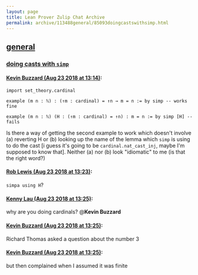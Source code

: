 ```yaml
---
layout: page
title: Lean Prover Zulip Chat Archive 
permalink: archive/113488general/85093doingcastswithsimp.html
---
```


## [general](index.html)
### [doing casts with `simp`](85093doingcastswithsimp.html)

#### [Kevin Buzzard (Aug 23 2018 at 13:14)](https://leanprover.zulipchat.com/#narrow/stream/113488-general/topic/doing%20casts%20with%20%60simp%60/near/132631368):
```lean
import set_theory.cardinal

example (m n : ℕ) : (↑m : cardinal) = ↑n → m = n := by simp -- works fine

example (m n : ℕ) (H : (↑m : cardinal) = ↑n) : m = n := by simp [H] -- fails

```

Is there a way of getting the second example to work which doesn't involve (a) reverting H or (b) looking up the name of the lemma which `simp` is using to do the cast [i guess it's going to be `cardinal.nat_cast_inj`, maybe I'm supposed to know that]. Neither (a) nor (b) look "idiomatic" to me (is that the right word?)

#### [Rob Lewis (Aug 23 2018 at 13:23)](https://leanprover.zulipchat.com/#narrow/stream/113488-general/topic/doing%20casts%20with%20%60simp%60/near/132631720):
`simpa using H`?

#### [Kenny Lau (Aug 23 2018 at 13:25)](https://leanprover.zulipchat.com/#narrow/stream/113488-general/topic/doing%20casts%20with%20%60simp%60/near/132631805):
why are you doing cardinals? @**Kevin Buzzard**

#### [Kevin Buzzard (Aug 23 2018 at 13:25)](https://leanprover.zulipchat.com/#narrow/stream/113488-general/topic/doing%20casts%20with%20%60simp%60/near/132631817):
Richard Thomas asked a question about the number 3

#### [Kevin Buzzard (Aug 23 2018 at 13:25)](https://leanprover.zulipchat.com/#narrow/stream/113488-general/topic/doing%20casts%20with%20%60simp%60/near/132631823):
but then complained when I assumed it was finite

